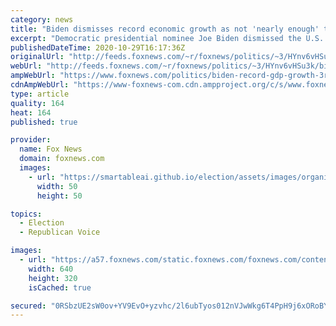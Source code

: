 ```yaml
---
category: news
title: "Biden dismisses record economic growth as not 'nearly enough' to dig out of 'deep' recession"
excerpt: "Democratic presidential nominee Joe Biden dismissed the U.S. economy's record-shattering growth as not \"nearly enough\" to get the country out of a \"deep hole\" on Thursday."
publishedDateTime: 2020-10-29T16:17:36Z
originalUrl: "http://feeds.foxnews.com/~r/foxnews/politics/~3/HYnv6vHSu3k/biden-record-gdp-growth-3rd-quarter-not-enough-trump-response"
webUrl: "http://feeds.foxnews.com/~r/foxnews/politics/~3/HYnv6vHSu3k/biden-record-gdp-growth-3rd-quarter-not-enough-trump-response"
ampWebUrl: "https://www.foxnews.com/politics/biden-record-gdp-growth-3rd-quarter-not-enough-trump-response.amp"
cdnAmpWebUrl: "https://www-foxnews-com.cdn.ampproject.org/c/s/www.foxnews.com/politics/biden-record-gdp-growth-3rd-quarter-not-enough-trump-response.amp"
type: article
quality: 164
heat: 164
published: true

provider:
  name: Fox News
  domain: foxnews.com
  images:
    - url: "https://smartableai.github.io/election/assets/images/organizations/foxnews.com-50x50.jpg"
      width: 50
      height: 50

topics:
  - Election
  - Republican Voice

images:
  - url: "https://a57.foxnews.com/static.foxnews.com/foxnews.com/content/uploads/2020/10/640/320/AP20303505056598.jpg?ve=1&tl=1"
    width: 640
    height: 320
    isCached: true

secured: "0RSbzUE2sW0ov+YV9EvO+yzvhc/2l6ubTyos012nVJwWkg6T4PpH9j6xORoBYD/gImXs0fypR2cUQNEabWkvrze7wzsff+FP8nXv1MEtBy0bP2NVdG1ZCKS2fpXAnwjqJjNN6VO3a+PJlRS2Rfy1hfhVeaJrKe4O6rhVXZH3sPoh9079HmzdcXKBpaCZ2ZevuROZyRDiDgk3oVAGvpJh4y3UwJ4YDI9bcQeZAxsUI0AZ76tKTNITUR9GF7ZjswIKGcdRzr2wIqiV2N7ycwBRJ1v4HG0rSem98NO8yVDtVPpvBdVWvCiQzyybzORaSa6Bxc3as/9oIwxULZCg75TIM156iYJErGhR7f1sRRiiGEk=;Bv+qTxO7u021PnePXtT/gg=="
---
```


